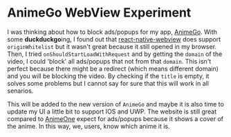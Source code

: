 # AnimeGo WebView Experiment
I was thinking about how to block ads/popups for my app, [AnimeGo](https://github.com/HenryQuan/AnimeGo). 
With some **duckduckgo**ing, I found out that [react-native-webview](https://github.com/react-native-community/react-native-webview) does support `originWhitelist` 
but it wasn't great because it still opened in my browser. 
Then, I tried `onShouldStartLoadWithRequest` and by getting the `domain` of the video, I could 'block' all ads/popups that not from that `domain`. 
This isn't perfect because there might be a redirect (which means different domain) and you will be blocking the video. 
By checking if the `title` is empty, it solves some problems but I cannot say for sure that this will work in all senarios.

This will be added to the new version of `AnimeGo` and maybe it is also time to update my UI a little bit to support IOS and UWP. 
The website is still great compared to [AnimeOne](https://github.com/HenryQuan/AnimeOne) expect for ads/popups because it shows a cover of the anime. 
In this way, we, users, know which anime it is.
